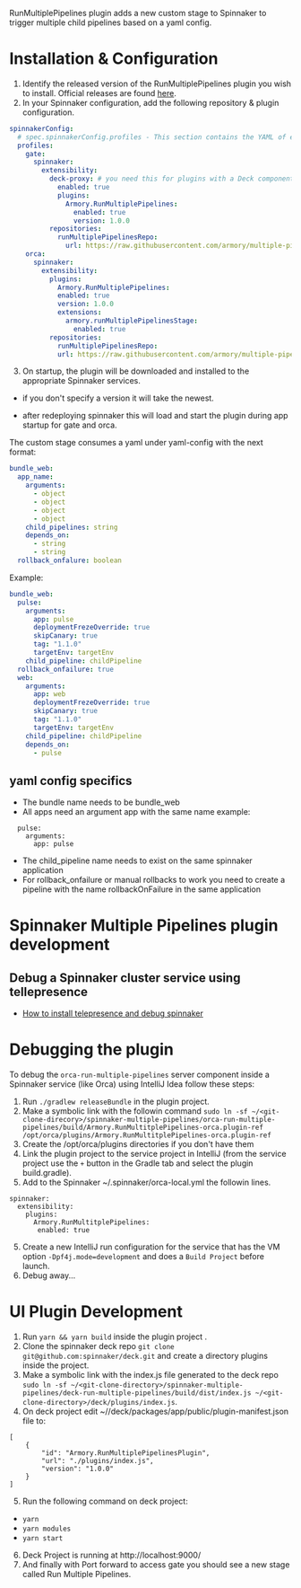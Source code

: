RunMultiplePipelines plugin adds a new custom stage to Spinnaker to trigger multiple child pipelines based on a yaml config.
# Installation & Configuration
1. Identify the released version of the RunMultiplePipelines plugin you wish to install. Official releases are found [here](https://github.com/armory/multiple-pipelines-plugin-releases).
2. In your Spinnaker configuration, add the following repository & plugin configuration.
```yaml
spinnakerConfig:
  # spec.spinnakerConfig.profiles - This section contains the YAML of each service's profile
  profiles:
    gate:
      spinnaker:
        extensibility:
          deck-proxy: # you need this for plugins with a Deck component
            enabled: true
            plugins:
              Armory.RunMultiplePipelines:
                enabled: true
                version: 1.0.0
          repositories:
            runMultiplePipelinesRepo:
              url: https://raw.githubusercontent.com/armory/multiple-pipelines-plugin-releases/main/plugins.json
    orca:
      spinnaker:
        extensibility:
          plugins:
            Armory.RunMultiplePipelines:
            enabled: true
            version: 1.0.0
            extensions:
              armory.runMultiplePipelinesStage:
                enabled: true
          repositories:
            runMultiplePipelinesRepo:
            url: https://raw.githubusercontent.com/armory/multiple-pipelines-plugin-releases/main/plugins.json
```
3. On startup, the plugin will be downloaded and installed to the appropriate Spinnaker services.

- if you don't specify a version it will take the newest.

- after redeploying spinnaker this will load and start the plugin during app startup for gate and orca.

The custom stage consumes a yaml under yaml-config with the next format:
```yaml
bundle_web: 
  app_name: 
    arguments: 
      - object
      - object
      - object
      - object
    child_pipelines: string
    depends_on: 
      - string
      - string
  rollback_onfalure: boolean
```
Example:
```yaml
bundle_web:
  pulse:
    arguments:
      app: pulse
      deploymentFrezeOverride: true
      skipCanary: true
      tag: "1.1.0"
      targetEnv: targetEnv
    child_pipeline: childPipeline
  rollback_onfailure: true
  web:
    arguments:
      app: web
      deploymentFrezeOverride: true
      skipCanary: true
      tag: "1.1.0"
      targetEnv: targetEnv
    child_pipeline: childPipeline
    depends_on:
      - pulse
```

## yaml config specifics
- The bundle name needs to be bundle_web
- All apps need an argument app with the same name example:
```
  pulse:
    arguments:
      app: pulse
  ```
- The child_pipeline name needs to exist on the same spinnaker application
- For rollback_onfailure or manual rollbacks to work you need to create a pipeline with the name rollbackOnFailure in the same application

# Spinnaker Multiple Pipelines plugin development

## Debug a Spinnaker cluster service using tellepresence
* [How to install telepresence and debug spinnaker](https://youtu.be/Lc8i4PhrIXM)


# Debugging the plugin

To debug the `orca-run-multiple-pipelines`  server component inside a Spinnaker service (like Orca) using IntelliJ Idea follow these steps:

1) Run `./gradlew releaseBundle` in the plugin project.
2) Make a symbolic link with the followin command `sudo ln -sf ~/<git-clone-direcory>/spinnaker-multiple-pipelines/orca-run-multiple-pipelines/build/Armory.RunMultitplePipelines-orca.plugin-ref /opt/orca/plugins/Armory.RunMultitplePipelines-orca.plugin-ref`
3) Create the /opt/orca/plugins directories if you don't have them
3) Link the plugin project to the service project in IntelliJ (from the service project use the `+` button in the Gradle tab and select the plugin build.gradle).
4) Add to the Spinnaker ~/.spinnaker/orca-local.yml the followin lines.
```
spinnaker:
  extensibility:
    plugins:
      Armory.RunMultitplePipelines:
       enabled: true
```
5) Create a new IntelliJ run configuration for the service that has the VM option `-Dpf4j.mode=development` and does a `Build Project` before launch.
6) Debug away...

# UI Plugin Development

1) Run `yarn && yarn build` inside the plugin project <deck-run-multiple-pipelines>.
2) Clone the spinnaker deck repo `git clone git@github.com:spinnaker/deck.git` and create a directory plugins inside the project.
3) Make a symbolic link with the index.js file generated to the deck repo `sudo ln -sf ~/<git-clone-directory>/spinnaker-multiple-pipelines/deck-run-multiple-pipelines/build/dist/index.js ~/<git-clone-directory>/deck/plugins/index.js`.
4) On deck project edit ~/<git-clone-directory>/deck/packages/app/public/plugin-manifest.json file to:
```
[
    {
        "id": "Armory.RunMultiplePipelinesPlugin",
        "url": "./plugins/index.js",
        "version": "1.0.0"
    }
]
```
5) Run the following command on deck project:
- `yarn`
- `yarn modules`
- `yarn start`

6) Deck Project is running at http://localhost:9000/
7) And finally with Port forward to access gate you should see a new stage called Run Multiple Pipelines.

